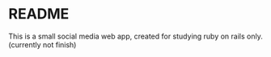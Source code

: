# README

This is a small social media web app, created for studying ruby on rails only. (currently not finish)
